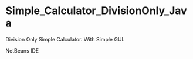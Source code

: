 # Simple_Calculator_DivisionOnly_Java
Division Only Simple Calculator. With Simple GUI.

NetBeans IDE

